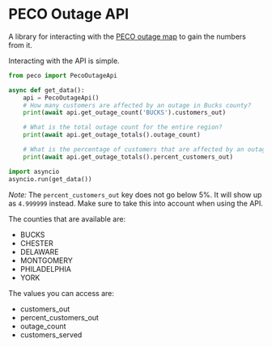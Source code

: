 # PECO Outage API

A library for interacting with the [PECO outage map](https://www.peco.com/Outages/CheckOutageStatus/Pages/OutageMap.aspx) to gain the numbers from it.

Interacting with the API is simple.

```python
from peco import PecoOutageApi

async def get_data():
    api = PecoOutageApi()
    # How many customers are affected by an outage in Bucks county?
    print(await api.get_outage_count('BUCKS').customers_out)

    # What is the total outage count for the entire region?
    print(await api.get_outage_totals().outage_count)

    # What is the percentage of customers that are affected by an outage?
    print(await api.get_outage_totals().percent_customers_out)

import asyncio
asyncio.run(get_data())
```

*Note:* The `percent_customers_out` key does not go below 5%. It will show up as `4.999999` instead. Make sure to take this into account when using the API.

The counties that are available are:
- BUCKS
- CHESTER
- DELAWARE
- MONTGOMERY
- PHILADELPHIA
- YORK

The values you can access are:
- customers_out
- percent_customers_out
- outage_count
- customers_served
